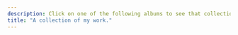 ```yaml
---
description: Click on one of the following albums to see that collection.
title: "A collection of my work."
---
```

